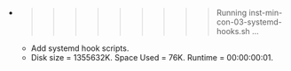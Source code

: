 * >>>>>>>>> Running inst-min-con-03-systemd-hooks.sh ...
  * Add systemd hook scripts.
  * Disk size = 1355632K. Space Used = 76K. Runtime = 00:00:00:01.
